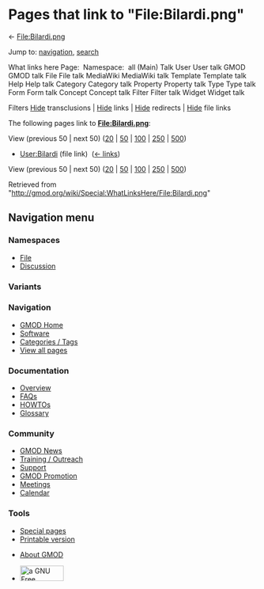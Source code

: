 <div id="mw-page-base" class="noprint">

</div>

<div id="mw-head-base" class="noprint">

</div>

<div id="content" class="mw-body" role="main">

<span id="top"></span>

<div id="mw-js-message" style="display:none;">

</div>



# <span dir="auto">Pages that link to "File:Bilardi.png"</span>

<div id="bodyContent">

<div id="contentSub">

← [File:Bilardi.png](/wiki/File:Bilardi.png "File:Bilardi.png")

</div>

<div id="jump-to-nav" class="mw-jump">

Jump to: [navigation](#mw-navigation), [search](#p-search)

</div>

<div id="mw-content-text">

What links here Page:  Namespace:  all (Main) Talk User User talk GMOD
GMOD talk File File talk MediaWiki MediaWiki talk Template Template talk
Help Help talk Category Category talk Property Property talk Type Type
talk Form Form talk Concept Concept talk Filter Filter talk Widget
Widget talk

Filters
[Hide](/mediawiki/index.php?title=Special:WhatLinksHere/File:Bilardi.png&hidetrans=1 "Special:WhatLinksHere/File:Bilardi.png")
transclusions \|
[Hide](/mediawiki/index.php?title=Special:WhatLinksHere/File:Bilardi.png&hidelinks=1 "Special:WhatLinksHere/File:Bilardi.png")
links \|
[Hide](/mediawiki/index.php?title=Special:WhatLinksHere/File:Bilardi.png&hideredirs=1 "Special:WhatLinksHere/File:Bilardi.png")
redirects \|
[Hide](/mediawiki/index.php?title=Special:WhatLinksHere/File:Bilardi.png&hideimages=1 "Special:WhatLinksHere/File:Bilardi.png")
file links

The following pages link to
**[File:Bilardi.png](/wiki/File:Bilardi.png "File:Bilardi.png")**:

View (previous 50 \| next 50)
([20](/mediawiki/index.php?title=Special:WhatLinksHere/File:Bilardi.png&limit=20 "Special:WhatLinksHere/File:Bilardi.png")
\|
[50](/mediawiki/index.php?title=Special:WhatLinksHere/File:Bilardi.png&limit=50 "Special:WhatLinksHere/File:Bilardi.png")
\|
[100](/mediawiki/index.php?title=Special:WhatLinksHere/File:Bilardi.png&limit=100 "Special:WhatLinksHere/File:Bilardi.png")
\|
[250](/mediawiki/index.php?title=Special:WhatLinksHere/File:Bilardi.png&limit=250 "Special:WhatLinksHere/File:Bilardi.png")
\|
[500](/mediawiki/index.php?title=Special:WhatLinksHere/File:Bilardi.png&limit=500 "Special:WhatLinksHere/File:Bilardi.png"))

- [User:Bilardi](/wiki/User:Bilardi "User:Bilardi") (file link) ‎
  <span class="mw-whatlinkshere-tools">([←
  links](/mediawiki/index.php?title=Special:WhatLinksHere&target=User%3ABilardi "Special:WhatLinksHere"))</span>

View (previous 50 \| next 50)
([20](/mediawiki/index.php?title=Special:WhatLinksHere/File:Bilardi.png&limit=20 "Special:WhatLinksHere/File:Bilardi.png")
\|
[50](/mediawiki/index.php?title=Special:WhatLinksHere/File:Bilardi.png&limit=50 "Special:WhatLinksHere/File:Bilardi.png")
\|
[100](/mediawiki/index.php?title=Special:WhatLinksHere/File:Bilardi.png&limit=100 "Special:WhatLinksHere/File:Bilardi.png")
\|
[250](/mediawiki/index.php?title=Special:WhatLinksHere/File:Bilardi.png&limit=250 "Special:WhatLinksHere/File:Bilardi.png")
\|
[500](/mediawiki/index.php?title=Special:WhatLinksHere/File:Bilardi.png&limit=500 "Special:WhatLinksHere/File:Bilardi.png"))

</div>

<div class="printfooter">

Retrieved from
"<http://gmod.org/wiki/Special:WhatLinksHere/File:Bilardi.png>"

</div>

<div id="catlinks" class="catlinks catlinks-allhidden">

</div>

<div class="visualClear">

</div>

</div>

</div>

<div id="mw-navigation">

## Navigation menu

<div id="mw-head">



<div id="left-navigation">

<div id="p-namespaces" class="vectorTabs" role="navigation"
aria-labelledby="p-namespaces-label">

### Namespaces

- <span id="ca-nstab-image"><a href="/wiki/File:Bilardi.png" accesskey="c"
  title="View the file page [c]">File</a></span>
- <span id="ca-talk"><a
  href="/mediawiki/index.php?title=File_talk:Bilardi.png&amp;action=edit&amp;redlink=1"
  accesskey="t"
  title="Discussion about the content page [t]">Discussion</a></span>

</div>

<div id="p-variants" class="vectorMenu emptyPortlet" role="navigation"
aria-labelledby="p-variants-label">

### 

### Variants[](#)

<div class="menu">

</div>

</div>

</div>

<div id="right-navigation">





</div>



</div>

</div>

</div>

<div id="mw-panel">

<div id="p-logo" role="banner">

<a href="/wiki/Main_Page"
style="background-image: url(http://gmod.org/images/GMOD-cogs.png);"
title="Visit the main page"></a>

</div>

<div id="p-Navigation" class="portal" role="navigation"
aria-labelledby="p-Navigation-label">

### Navigation

<div class="body">

- <span id="n-GMOD-Home">[GMOD Home](/wiki/Main_Page)</span>
- <span id="n-Software">[Software](/wiki/GMOD_Components)</span>
- <span id="n-Categories-.2F-Tags">[Categories /
  Tags](/wiki/Categories)</span>
- <span id="n-View-all-pages">[View all
  pages](/wiki/Special:AllPages)</span>

</div>

</div>

<div id="p-Documentation" class="portal" role="navigation"
aria-labelledby="p-Documentation-label">

### Documentation

<div class="body">

- <span id="n-Overview">[Overview](/wiki/Overview)</span>
- <span id="n-FAQs">[FAQs](/wiki/Category:FAQ)</span>
- <span id="n-HOWTOs">[HOWTOs](/wiki/Category:HOWTO)</span>
- <span id="n-Glossary">[Glossary](/wiki/Glossary)</span>

</div>

</div>

<div id="p-Community" class="portal" role="navigation"
aria-labelledby="p-Community-label">

### Community

<div class="body">

- <span id="n-GMOD-News">[GMOD News](/wiki/GMOD_News)</span>
- <span id="n-Training-.2F-Outreach">[Training /
  Outreach](/wiki/Training_and_Outreach)</span>
- <span id="n-Support">[Support](/wiki/Support)</span>
- <span id="n-GMOD-Promotion">[GMOD
  Promotion](/wiki/GMOD_Promotion)</span>
- <span id="n-Meetings">[Meetings](/wiki/Meetings)</span>
- <span id="n-Calendar">[Calendar](/wiki/Calendar)</span>

</div>

</div>

<div id="p-tb" class="portal" role="navigation"
aria-labelledby="p-tb-label">

### Tools

<div class="body">

- <span id="t-specialpages"><a href="/wiki/Special:SpecialPages" accesskey="q"
  title="A list of all special pages [q]">Special pages</a></span>
- <span id="t-print"><a
  href="/mediawiki/index.php?title=Special:WhatLinksHere/File:Bilardi.png&amp;printable=yes"
  rel="alternate" accesskey="p"
  title="Printable version of this page [p]">Printable version</a></span>

</div>

</div>

</div>

</div>

<div id="footer" role="contentinfo">

- <span id="footer-places-about">[About
  GMOD](/wiki/GMOD:About "GMOD:About")</span>

<!-- -->

- <span id="footer-copyrightico">[<img src="http://www.gnu.org/graphics/gfdl-logo-small.png" width="88"
  height="31" alt="a GNU Free Documentation License" />](http://www.gnu.org/licenses/fdl-1.3.html)</span>


<div style="clear:both">

</div>

</div>
